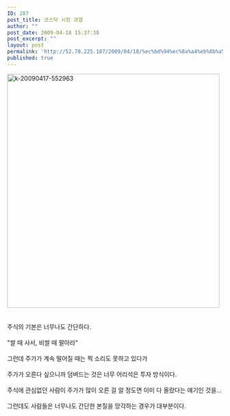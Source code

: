 ```yaml
---
ID: 287
post_title: 코스닥 시장 과열
author: ""
post_date: 2009-04-18 15:37:38
post_excerpt: ""
layout: post
permalink: 'http://52.78.225.187/2009/04/18/%ec%bd%94%ec%8a%a4%eb%8b%a5-%ec%8b%9c%ec%9e%a5-%ea%b3%bc%ec%97%b4/'
published: true
---
```

<IMG class="alignnone size-full wp-image-465" title=k-20090417-552963 height=547 alt=k-20090417-552963 src="http://www.freeism.co.kr/wordpress/wp-content/uploads/2009/04/k-20090417-552963.png" width=496><BR><BR><BR>주식의 기본은 너무나도 간단하다.<BR><BR>"쌀 때 사서, 비쌀 때 팔아라"<BR><BR>그런데 주가가 계속 떨어질 때는 찍 소리도 못하고 있다가<BR><BR>주가가 오른다 싶으니까 덤벼드는 것은 너무 어리석은 투자 방식이다.<BR><BR>주식에 관심없던 사람이 주가가 많이 오른 걸 알 정도면 이미 다 올랐다는 얘기인 것을...<BR><BR>그런데도 사람들은 너무나도 간단한 본질을 망각하는 경우가 대부분이다.